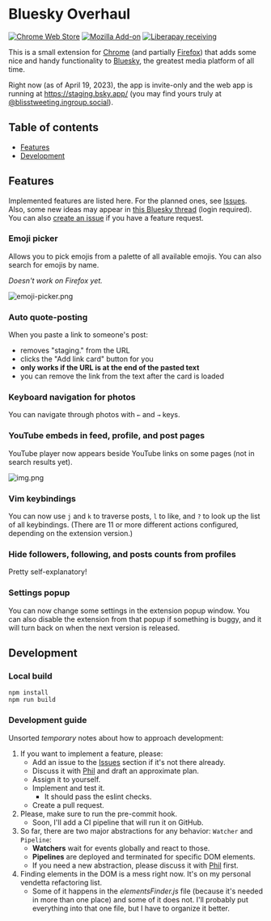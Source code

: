 # Bluesky Overhaul

[![Chrome Web Store](https://img.shields.io/chrome-web-store/v/cllpkmbebfmadmkkpplnaaffnhjjpgbi)](https://chrome.google.com/webstore/detail/bluesky-overhaul/cllpkmbebfmadmkkpplnaaffnhjjpgbi)
[![Mozilla Add-on](https://img.shields.io/amo/v/bluesky-overhaul)](https://addons.mozilla.org/en-US/firefox/addon/bluesky-overhaul/)
[![Liberapay receiving](https://img.shields.io/liberapay/receives/blisstweeting)](https://liberapay.com/blisstweeting/)

This is a small extension for [Chrome](https://chrome.google.com/webstore/detail/bluesky-overhaul/cllpkmbebfmadmkkpplnaaffnhjjpgbi) (and partially [Firefox](https://addons.mozilla.org/addon/bluesky-overhaul/)) that adds some nice and handy functionality to [Bluesky](https://bsky.app/), the greatest media platform of all time.

Right now (as of April 19, 2023), the app is invite-only and the web app is running at https://staging.bsky.app/ (you may find yours truly at [@blisstweeting.ingroup.social](https://staging.bsky.app/profile/blisstweeting.ingroup.social)).

## Table of contents

- [Features](#features)
- [Development](#development)

## Features

Implemented features are listed here. For the planned ones, see [Issues](https://github.com/xenohunter/bluesky-overhaul/issues). Also, some new ideas may appear in [this Bluesky thread](https://staging.bsky.app/profile/blisstweeting.ingroup.social/post/3jszn6rreec2i) (login required). You can also [create an issue](https://github.com/xenohunter/bluesky-overhaul/issues/new) if you have a feature request.

### Emoji picker

Allows you to pick emojis from a palette of all available emojis. You can also search for emojis by name.

_Doesn't work on Firefox yet._

![emoji-picker.png](docs/emoji-picker.png)

### Auto quote-posting

When you paste a link to someone's post:
- removes "staging." from the URL
- clicks the "Add link card" button for you
- **only works if the URL is at the end of the pasted text**
- you can remove the link from the text after the card is loaded

### Keyboard navigation for photos

You can navigate through photos with `←` and `→` keys.

### YouTube embeds in feed, profile, and post pages

YouTube player now appears beside YouTube links on some pages (not in search results yet).

![img.png](docs/youtube-player.png)

### Vim keybindings

You can now use `j` and `k` to traverse posts, `l` to like, and `?` to look up the list of all keybindings. (There are 11 or more different actions configured, depending on the extension version.)

### Hide followers, following, and posts counts from profiles

Pretty self-explanatory!

### Settings popup

You can now change some settings in the extension popup window. You can also disable the extension from that popup if something is buggy, and it will turn back on when the next version is released.

## Development

### Local build

```
npm install
npm run build
```

### Development guide

Unsorted _temporary_ notes about how to approach development:

1. If you want to implement a feature, please:
   - Add an issue to the [Issues](https://github.com/xenohunter/bluesky-overhaul/issues) section if it's not there already.
   - Discuss it with [Phil](https://github.com/xenohunter) and draft an approximate plan.
   - Assign it to yourself.
   - Implement and test it.
     - It should pass the eslint checks.
   - Create a pull request.
2. Please, make sure to run the pre-commit hook.
   - Soon, I'll add a CI pipeline that will run it on GitHub.
3. So far, there are two major abstractions for any behavior: `Watcher` and `Pipeline`:
   - **Watchers** wait for events globally and react to those.
   - **Pipelines** are deployed and terminated for specific DOM elements.
   - If you need a new abstraction, please discuss it with [Phil](https://github.com/xenohunter) first.
4. Finding elements in the DOM is a mess right now. It's on my personal vendetta refactoring list.
   - Some of it happens in the _elementsFinder.js_ file (because it's needed in more than one place) and some of it does not. I'll probably put everything into that one file, but I have to organize it better.
